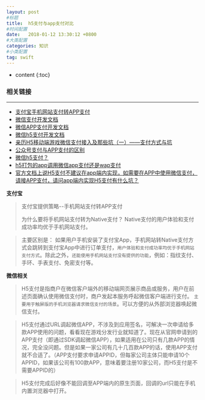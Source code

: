 ```yaml
---
layout: post
#标题
title:  h5支付与app支付对比
#时间配置
date:   2018-01-12 13:30:12 +0800
#大类配置
categories: 知识
#小类配置
tag: swift
---
```


* content
{:toc}

### 相关链接
---

* <a href="https://docs.open.alipay.com/204/105695/" target="_blank">支付宝手机网站支付转APP支付</a><br>
* <a href="https://pay.weixin.qq.com/wiki/doc/api/index.html" target="_blank">微信支付开发文档</a><br>
* <a href="https://pay.weixin.qq.com/wiki/doc/api/app/app.php?chapter=8_1" target="_blank">微信APP支付开发文档</a><br>
* <a href="https://pay.weixin.qq.com/wiki/doc/api/H5.php?chapter=15_1" target="_blank">微信h5支付开发文档</a><br>
* <a href="http://blog.csdn.net/duotemplar/article/details/75668458" target="_blank">亲历H5移动端游戏微信支付接入及那些坑（一）——支付方式与坑</a><br>
* <a href="https://baijiahao.baidu.com/s?id=1554612839092430&wfr=spider&for=pc" target="_blank">公众号支付与APP支付的区别</a><br>
* <a href="https://www.zhihu.com/question/39182675" target="_blank">微信h5支付？</a><br>
* <a href="http://bbs.csdn.net/topics/392137855" target="_blank">h5打包的app调用微信app支付还是wap支付</a><br>
* <a href="http://bbs.csdn.net/topics/392209503?page=1" target="_blank">官方文档上说H5支付不建议在app端内实现，如需要在APP中使用微信支付，请接APP支付，请问app端内实现H5支付有什么坑？</a><br>



**支付宝**

> 支付宝提供策略--手机网站支付转APP支付
>
> 为什么要将手机网站支付转为Native支付？ Native支付的用户体验和支付成功率均优于手机网站支付。

> 主要区别是：
> 如果用户手机安装了支付宝App，手机网站转Native支付方式会跳转到支付宝App中进行订单支付，`用户体验和支付成功率均优于手机网站支付方式`。除此之外，`还能使用手机网站支付没有提供的功能`，例如：指纹支付、手环、手表支付、免密支付等。


**微信相关**

> H5支付是指商户在微信客户端外的移动端网页展示商品或服务，用户在前述页面确认使用微信支付时，商户发起本服务呼起微信客户端进行支付。
`主要用于触屏版的手机浏览器请求微信支付的场景`。可以方便的从外部浏览器唤起微信支付。

> H5支付通过URL调起微信APP，不涉及到应用签名，可解决一次申请给多款APP使用的问题，看看现在游戏分发行业就知道了。现在从官网申请到的APP支付（即通过SDK调起微信APP），如果适用在公司只有几款APP的情况，完全没问题。但是如果一家公司有几十几百款APP的话，使用APP支付就不合适了。（APP支付要求申请APPID，但每家公司主体只能申请10个APPID，如果该公司有100款APP，意味着要注册10家公司，而H5支付是不需要APPID的）

> H5支付完成后好像不能回调至APP端内的原生页面，回调的url只能在手机内置浏览器中打开。 
